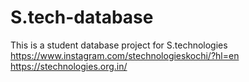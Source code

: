 # S.tech-database
This is a student database project for S.technologies
https://www.instagram.com/stechnologieskochi/?hl=en
https://stechnologies.org.in/
